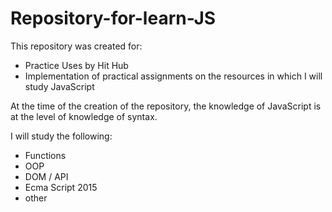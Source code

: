 # Repository-for-learn-JS
This repository was created for: 
- Practice Uses by Hit Hub 
- Implementation of practical assignments on the resources in which I will study JavaScript  

At the time of the creation of the repository, the knowledge of JavaScript is at the level of knowledge of syntax.  

I will study the following: 
- Functions
- OOP 
- DOM / API 
- Ecma Script 2015 
- other

